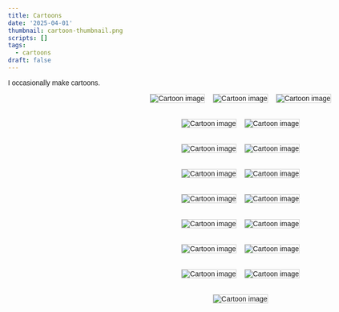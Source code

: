 ```yaml
---
title: Cartoons
date: '2025-04-01'
thumbnail: cartoon-thumbnail.png
scripts: []
tags:
  - cartoons
draft: false
---
```


I occasionally make cartoons.

<!--more-->

<style>
    body {
      font-family: sans-serif;
      padding: 1rem;
      max-width: 1000px;
      margin: auto;
    }
    .row {
      display: flex;
      gap: 1rem;
      margin-bottom: 2rem;
      justify-content: center;
      flex-wrap: wrap;
    }
    .row img {
      max-width: 100%;
      height: auto;
      max-height: 300px;
      border: 1px solid #ccc;
    }
</style>

  <div class="row">
    <img src="/images/cartoons/germs-handdrawn.png" alt="Cartoon image">
    <img src="/images/cartoons/germs.png" alt="Cartoon image">
    <img src="/images/cartoons/germs-clay.png" alt="Cartoon image">
  </div>

  <div class="row">
    <img src="/images/cartoons/balloon.png" alt="Cartoon image">
    <img src="/images/cartoons/balloon-clay.png" alt="Cartoon image">
  </div>
  
  <div class="row">
    <img src="/images/cartoons/santa.png" alt="Cartoon image">
    <img src="/images/cartoons/santa-clay.png" alt="Cartoon image">
  </div>

  <div class="row">
    <img src="/images/cartoons/gpterminator.png" alt="Cartoon image">
    <img src="/images/cartoons/gpterminator-clay.png" alt="Cartoon image">
  </div>

  <div class="row">
    <img src="/images/cartoons/legolas.png" alt="Cartoon image">
    <img src="/images/cartoons/legolas-clay.png" alt="Cartoon image">
  </div>

  <div class="row">
    <img src="/images/cartoons/skeeter.png" alt="Cartoon image">
    <img src="/images/cartoons/skeeter-clay.png" alt="Cartoon image">
  </div>

  <div class="row">
    <img src="/images/cartoons/snikt.png" alt="Cartoon image">
    <img src="/images/cartoons/snikt-clay.png" alt="Cartoon image">
  </div>

  <div class="row">
    <img src="/images/cartoons/flesh bone spirit.png" alt="Cartoon image">
    <img src="/images/cartoons/flesh bone spirit-clay.png" alt="Cartoon image">
  </div>

  <div class="row">
    <img src="/images/cartoons/cats.png" alt="Cartoon image">
  </div>


</body>
</html>

